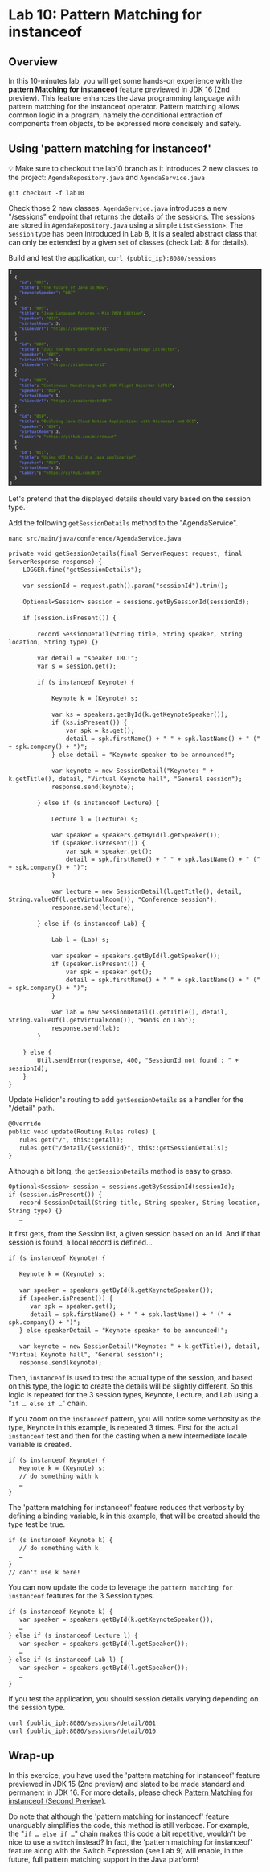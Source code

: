 # Lab 10: Pattern Matching for instanceof

## Overview

In this 10-minutes lab, you will get some hands-on experience with the **pattern Matching for instanceof** feature previewed in JDK 16 (2nd preview). This feature enhances the Java programming language with pattern matching for the instanceof operator. Pattern matching allows common logic in a program, namely the conditional extraction of components from objects, to be expressed more concisely and safely.

## Using 'pattern matching for instanceof'

💡 Make sure to checkout the lab10 branch as it introduces 2 new classes to the project: `AgendaRepository.java` and `AgendaService.java`

```
git checkout -f lab10
```

Check those 2 new classes. `AgendaService.java` introduces a new "/sessions" endpoint that returns the details of the sessions. The sessions are stored in `AgendaRepository.java` using a simple `List<Session>`. The `Session` type has been introduced in Lab 8, it is a sealed abstract class that can only be extended by a given set of classes (check Lab 8 for details).

Build and test the application, `curl {public_ip}:8080/sessions`

![](./images/lab10-1.png " ")



Let's pretend that the displayed details should vary based on the session type.

Add the following `getSessionDetails` method to the "AgendaService".

```
nano src/main/java/conference/AgendaService.java
```

```
private void getSessionDetails(final ServerRequest request, final ServerResponse response) {
    LOGGER.fine("getSessionDetails");

    var sessionId = request.path().param("sessionId").trim();

    Optional<Session> session = sessions.getBySessionId(sessionId);

    if (session.isPresent()) {

        record SessionDetail(String title, String speaker, String location, String type) {}

        var detail = "speaker TBC!";
        var s = session.get();

        if (s instanceof Keynote) {

            Keynote k = (Keynote) s;

            var ks = speakers.getById(k.getKeynoteSpeaker());
            if (ks.isPresent()) {
                var spk = ks.get();
                detail = spk.firstName() + " " + spk.lastName() + " (" + spk.company() + ")";
            } else detail = "Keynote speaker to be announced!";

            var keynote = new SessionDetail("Keynote: " + k.getTitle(), detail, "Virtual Keynote hall", "General session");
            response.send(keynote);

        } else if (s instanceof Lecture) {

            Lecture l = (Lecture) s;

            var speaker = speakers.getById(l.getSpeaker());
            if (speaker.isPresent()) {
                var spk = speaker.get();
                detail = spk.firstName() + " " + spk.lastName() + " (" + spk.company() + ")";
            }

            var lecture = new SessionDetail(l.getTitle(), detail, String.valueOf(l.getVirtualRoom()), "Conference session");
            response.send(lecture);

        } else if (s instanceof Lab) {

            Lab l = (Lab) s;

            var speaker = speakers.getById(l.getSpeaker());
            if (speaker.isPresent()) {
                var spk = speaker.get();
                detail = spk.firstName() + " " + spk.lastName() + " (" + spk.company() + ")";
            }

            var lab = new SessionDetail(l.getTitle(), detail, String.valueOf(l.getVirtualRoom()), "Hands on Lab");
            response.send(lab);
        }

    } else {
        Util.sendError(response, 400, "SessionId not found : " + sessionId);
    }
}
```



Update Helidon's routing to add `getSessionDetails` as a handler for the "/detail" path.

```
@Override
public void update(Routing.Rules rules) {
   rules.get("/", this::getAll);
   rules.get("/detail/{sessionId}", this::getSessionDetails);
}
```

Although a bit long, the `getSessionDetails` method is easy to grasp. 


```
Optional<Session> session = sessions.getBySessionId(sessionId);
if (session.isPresent()) {
   record SessionDetail(String title, String speaker, String location, String type) {}
   …
```

It first gets, from the Session list, a given session based on an Id. And if that session is found, a local record is defined…

```
if (s instanceof Keynote) {

   Keynote k = (Keynote) s;

   var speaker = speakers.getById(k.getKeynoteSpeaker());
   if (speaker.isPresent()) {
      var spk = speaker.get();
      detail = spk.firstName() + " " + spk.lastName() + " (" + spk.company() + ")";
   } else speakerDetail = "Keynote speaker to be announced!";

   var keynote = new SessionDetail("Keynote: " + k.getTitle(), detail, "Virtual Keynote hall", "General session");
   response.send(keynote);
```

Then, `instanceof` is used to test the actual type of the session, and based on this type, the logic to create the details will be slightly different. So this logic is repeated for the 3 session types, Keynote, Lecture, and Lab using a "`if … else if …`" chain.

If you zoom on the `instanceof` pattern, you will notice some verbosity as the type, Keynote in this example, is repeated 3 times. First for the actual `instanceof` test and then for the casting when a new intermediate locale variable is created.

```
if (s instanceof Keynote) {
   Keynote k = (Keynote) s;
   // do something with k
   …
}
```

The 'pattern matching for instanceof' feature reduces that verbosity by defining a binding variable, k in this example, that will be created should the type test be true.

```
if (s instanceof Keynote k) {
   // do something with k
   …
}
// can't use k here!
```

You can now update the code to leverage the `pattern matching for instanceof` features for the 3 Session types.

```
if (s instanceof Keynote k) {
   var speaker = speakers.getById(k.getKeynoteSpeaker());
   …
} else if (s instanceof Lecture l) {
   var speaker = speakers.getById(l.getSpeaker());
   …
} else if (s instanceof Lab l) {
   var speaker = speakers.getById(l.getSpeaker());
   …
}
```

If you test the application, you should session details varying depending on the session type.

```
curl {public_ip}:8080/sessions/detail/001
curl {public_ip}:8080/sessions/detail/010
```


## Wrap-up

In this exercice, you have used the 'pattern matching for instanceof' feature previewed in JDK 15 (2nd preview) and slated to be made standard and permanent in JDK 16. For more details, please check [Pattern Matching for instanceof (Second Preview)](https://openjdk.java.net/jeps/375).

Do note that although the 'pattern matching for instanceof' feature unarguably simplifies the code, this method is still verbose. For example, the "`if … else if …`" chain makes this code a bit repetitive, wouldn't be nice to use a `switch` instead?  In fact, the 'pattern matching for instanceof' feature along with the Switch Expression (see Lab 9) will enable, in the future, full pattern matching support in the Java platform! 


